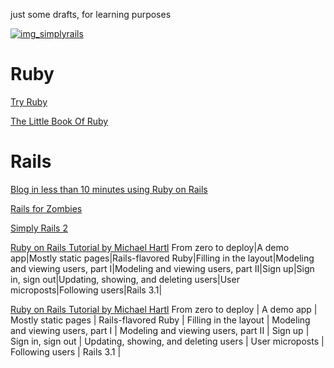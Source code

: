 just some drafts, for learning purposes

[![img_simplyrails]][lnk_simplyrails]
<!-- 
[![img_rubypl]]     [lnk_simplyrails]
[![img_test1]]      [lnk_simplyrails]
[![img_test2]]      [lnk_simplyrails]
[![img_test3]]      [lnk_simplyrails]
-->









Ruby
====
[Try Ruby](http://tryruby.org)

[The Little Book Of Ruby](http://www.sapphiresteel.com/The-Little-Book-Of-Ruby)

Rails
=====
[Blog in less than 10 minutes using Ruby on Rails](http://ontwik.com/ruby/blog-in-less-than-10-minutes-using-ruby-on-rails/)

[Rails for Zombies](http://railsforzombies.org/)

[Simply Rails 2][lnk_simplyrails]

[Ruby on Rails Tutorial by Michael Hartl][lnk_railstutorial]
From zero to deploy|A demo app|Mostly static pages|Rails-flavored Ruby|Filling in the layout|Modeling and viewing users, part I|Modeling and viewing users, part II|Sign up|Sign in, sign out|Updating, showing, and deleting users|User microposts|Following users|Rails 3.1|

[Ruby on Rails Tutorial by Michael Hartl][lnk_railstutorial]
From zero to deploy | A demo app | Mostly static pages | Rails-flavored Ruby | Filling in the layout | Modeling and viewing users, part I | Modeling and viewing users, part II | Sign up | Sign in, sign out | Updating, showing, and deleting users | User microposts | Following users | Rails 3.1 | 



[lnk_railstutorial]: http://ruby.railstutorial.org/ruby-on-rails-tutorial-book


[img_test1]: http://bks7.books.google.lv/books?id=ue5SAAAAMAAJ&printsec=frontcover&img=1&zoom=1&h=160
[img_test2]: http://bks3.books.google.lv/books?id=jMCO096qlRsC&printsec=frontcover&img=1&zoom=1&h=160
[img_test3]: http://bks6.books.google.lv/books?id=3XcW4oJ8goIC&printsec=frontcover&img=1&zoom=1&h=160

[img_rubypl]: http://bks0.books.google.lv/books?id=jcUbTcr5XWwC&printsec=frontcover&img=1&zoom=1&h=160

[lnk_simplyrails]: http://www.amazon.com/Simply-Rails-2-0-Patrick-Lenz/dp/0980455200
[img_simplyrails]: http://bks4.books.google.co.uk/books?id=dyozLQAACAAJ&printsec=frontcover&img=1&zoom=1

[img_tryruby]: https://d1ffx7ull4987f.cloudfront.net/images/courses/large_video_placeholder/6/try-ruby-e5c4e60c3b82ce8d76f36cdbebd199f9.jpg
[lnk_tryruby]: https://d1ffx7ull4987f.cloudfront.net/images/courses/large_video_placeholder/6/try-ruby-e5c4e60c3b82ce8d76f36cdbebd199f9.jpg